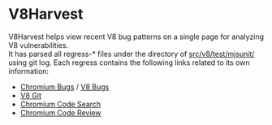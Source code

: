 # V8Harvest  
V8Harvest helps view recent V8 bug patterns on a single page for analyzing V8 vulnerabilities.  
It has parsed all regress-* files under the directory of [src/v8/test/mjsunit/](https://cs.chromium.org/chromium/src/v8/test/mjsunit/) using git log.
Each regress contains the following links related to its own information:  

* [Chromium Bugs](https://bugs.chromium.org/p/chromium/issues) / [V8 Bugs](https://bugs.chromium.org/p/v8/issues)  
* [V8 Git](https://chromium.googlesource.com/v8/v8/+/master/test/mjsunit/)  
* [Chromium Code Search](https://cs.chromium.org/chromium/src/v8/test/mjsunit/)  
* [Chromium Code Review](https://chromium-review.googlesource.com)  
